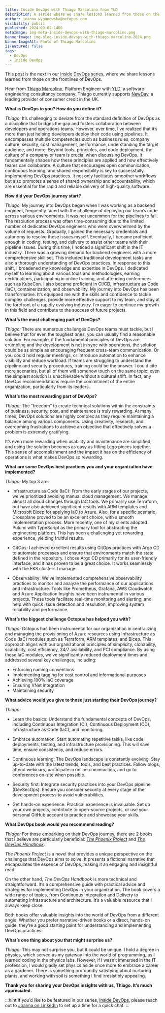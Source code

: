 ```yaml
---
title: Inside DevOps with Thiago Marcolino from YLD
description: A series where we share lessons learned from those on the frontlines of DevOps. This post features Thiago Marcolino, Platform Engineer from YLD.
author: joanna.wyganowska@octopus.com
visibility: public
published: 2024-09-02-1400
metaImage: img-meta-inside-devops-with-thiago-marcolino.png
bannerImage: img-blog-inside-devops-with-thiago-marcolino-2024.png
bannerImageAlt: Photo of Thiago Marcolino
isFeatured: false
tags: 
  - DevOps
  - Inside DevOps
---
```


This post is the next in our [Inside DevOps series](https://octopus.com/blog/tag/Inside%20DevOps), where we share lessons learned from those on the frontlines of DevOps.  

Hear from [Thiago Marcolino](https://www.linkedin.com/in/thiagomarcolinodasilva/), Platform Engineer with [YLD](https://www.linkedin.com/company/yld/), a software engineering consultancy company. Thiago currently supports [NewDay](https://www.linkedin.com/company/newday/), a leading provider of consumer credit in the UK.

**What is DevOps to you? How do you define it?**

*Thiago:* It’s challenging to deviate from the standard definition of DevOps as a discipline that bridges the gap and fosters collaboration between developers and operations teams. However, over time, I’ve realized that it’s more than just helping developers deploy their code using pipelines. It encompasses multiple competencies such as business rules, company culture, security, cost management, performance, understanding the target audience, and more.
Beyond tools, principles, and code deployment, the culture of a company or team is crucial when discussing DevOps. It fundamentally shapes how these principles are applied and how effectively teams can collaborate. A culture that encourages open communication, continuous learning, and shared responsibility is key to successfully implementing DevOps practices. It not only facilitates smoother workflows but also promotes a sense of shared ownership and accountability, which are essential for the rapid and reliable delivery of high-quality software.

**How did your DevOps journey start?**

*Thiago:* My journey into DevOps began when I was working as a backend engineer, frequently faced with the challenge of deploying our team’s code across various environments. It was not uncommon for the pipelines to fail. The resolution process was often time-consuming due to the limited number of dedicated DevOps engineers who were overwhelmed by the volume of requests. Gradually, I gained the necessary credentials and autonomy to resolve these issues myself. Eventually, I became proficient enough in coding, testing, and delivery to assist other teams with their pipeline issues.
During this time, I noticed a significant shift in the IT industry. There was a growing demand for backend engineers with a more comprehensive skill set. This included traditional development tasks and also a thorough understanding of DevOps practices.
In response to this shift, I broadened my knowledge and expertise in DevOps. I dedicated myself to learning about various tools and methodologies, earning certifications, participating in online training, and attending conferences such as KubeCon. I also became proficient in CI/CD, Infrastructure as Code (IaC), containerization, and observability.
My journey into DevOps has been transformative. It’s equipped me with the skills and confidence to tackle complex challenges, provide more effective support to my team, and stay at the forefront of a rapidly evolving industry. I’m eager to continue my growth in this field and contribute to the success of future projects.

**What’s the most challenging part of DevOps?**

*Thiago:* There are numerous challenges DevOps teams must tackle, but I believe that for even the toughest ones, you can usually find a reasonable solution. For example, if the fundamental principles of DevOps are crumbling and the development is not in sync with operations, the solution could be as simple as encouraging frequent cross-team communication. Or you could hold regular meetings, or introduce automation to enhance visibility and reduce workload. If teams are struggling to understand the pipeline and security procedures, training could be the answer. I could cite more scenarios, but all of them will somehow touch on the same topic: even the simplest solution is unachievable without a cultural shift. In fact, any DevOps recommendations require the commitment of the entire organization, particularly from its leaders.

**What’s the most rewarding part of DevOps?**

*Thiago:* The “freedom” to create technical solutions within the constraints of business, security, cost, and maintenance is truly rewarding. At many times, DevOps solutions are highly complex as they require maintaining a balance among various components. Using creativity, research, and overcoming frustrations to achieve an objective that effectively solves a problem is extremely gratifying. 

It’s even more rewarding when usability and maintenance are simplified, and using the solution becomes as easy as fitting Lego pieces together. This sense of accomplishment and the impact it has on the efficiency of operations is what makes DevOps so rewarding.

**What are some DevOps best practices you and your organization have implemented?**

*Thiago:* My top 3 are:

- Infrastructure as Code (IaC): From the early stages of our projects, we’ve prioritized avoiding manual cloud management. We manage almost all cloud changes through IaC tools. We primarily use Terraform, but have also achieved significant results with ARM templates and Microsoft Bicep for applying IaC to Azure. Also, for a specific scenario, Crossplane proved to be an excellent choice, with a smooth implementation process. More recently, one of my clients adopted Pulumi with TypeScript as the primary tool for abstracting the engineering platform. This has been a challenging yet rewarding experience, yielding fruitful results.

- GitOps: I achieved excellent results using GitOps practices with Argo CD to automate processes and ensure that environments match the state defined in the repository. I chose Argo CD primarily for its user-friendly interface, and it has proven to be a great choice. It works seamlessly with the EKS clusters I manage.

- Observability: We’ve implemented comprehensive observability practices to monitor and analyze the performance of our applications and infrastructure. Tools like Prometheus, Grafana, AWS Cloudwatch, and Azure Application Insights have been instrumental in various projects. These tools facilitate real-time monitoring and alerting, and help with quick issue detection and resolution, improving system reliability and performance.

**What’s the biggest challenge Octopus has helped you with?**

*Thiago:* Octopus has been instrumental for our organization in centralizing and managing the provisioning of Azure resources using Infrastructure as Code (IaC) modules such as Terraform, ARM templates, and Bicep. This approach aligns with our organizational principles of simplicity, clonability, scalability, cost efficiency, 24/7 availability, and PCI compliance. By using these IaC modules, we’ve significantly reduced deployment times and addressed several key challenges, including:

- Enforcing naming conventions
- Implementing tagging for cost control and informational purposes
- Achieving 100% IaC coverage
- Ensuring VNet integration
- Maintaining security

**What advice would you give to those just starting their DevOps journey?**

*Thiago:* 

- Learn the basics: Understand the fundamental concepts of DevOps, including Continuous Integration (CI), Continuous Deployment (CD), Infrastructure as Code (IaC), and monitoring.

- Embrace automation: Start automating repetitive tasks, like code deployments, testing, and infrastructure provisioning. This will save time, ensure consistency, and reduce errors.

- Continuous learning: The DevOps landscape is constantly evolving. Stay up-to-date with the latest trends, tools, and best practices. Follow blogs, attend webinars, participate in online communities, and go to conferences on-site when possible.

- Security first: Integrate security practices into your DevOps pipeline (DevSecOps). Ensure you consider security at every stage of the development process to avoid vulnerabilities.

- Get hands-on experience: Practical experience is invaluable. Set up your own projects, contribute to open-source projects, or use your personal GitHub account to practice and showcase your skills.

**What DevOps book would you recommend reading?**

*Thiago:* For those embarking on their DevOps journey, there are 2 books that I believe are particularly beneficial: [*The Phoenix Project*](https://octopus.com/devops/reading-list/#the-phoenix-project) and [*The DevOps Handbook*](https://octopus.com/devops/reading-list/#the-devops-handbook).

*The Phoenix Project* is a novel that provides a unique perspective on the challenges that DevOps aims to solve. It presents a fictional narrative that encapsulates the essence of DevOps, making it an engaging and insightful read.

On the other hand, *The DevOps Handbook* is more technical and straightforward. It’s a comprehensive guide with practical advice and strategies for implementing DevOps in your organization. The book covers a wide range of topics, from Continuous Integration and Delivery to automating infrastructure and architecture. It’s a valuable resource that I always keep close.

Both books offer valuable insights into the world of DevOps from a different angle. Whether you prefer narrative-driven books or a direct, hands-on guide, they’re a good starting point for understanding and implementing DevOps practices.

**What’s one thing about you that might surprise us?**

*Thiago:* This may not surprise you, but it could be unique. I hold a degree in physics, which served as my gateway into the world of programming, as I learned coding in the physics labs. However, if I wasn’t immersed in the IT profession, I would gladly set physics aside once more to embrace a career as a gardener. There is something profoundly satisfying about nurturing plants, and working with soil is something I find irresistibly appealing.

**Thank you for sharing your DevOps insights with us, Thiago. It’s much appreciated.**

:::hint
If you’d like to be featured in our series, [Inside DevOps](https://octopus.com/blog/tag/Inside%20DevOps), please reach out to [Joanna on LinkedIn](https://www.linkedin.com/in/joannawyganowska/) to set up a time for a quick chat.
:::